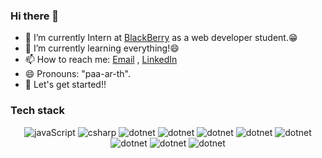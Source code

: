 ### Hi there 👋

<!--
**21parth/21parth** is a ✨ _special_ ✨ repository because its `README.md` (this file) appears on your GitHub profile.
Here are some ideas to get you started:
-->

- 🔭 I’m currently Intern at [BlackBerry](https://www.blackberry.com/us/en) as a web developer student.😁
- 🌱 I’m currently learning everything!😄
- 📫 How to reach me: [Email](parth05211@gmail.com) , [LinkedIn](https://www.linkedin.com/in/parthp052/)
- 😄 Pronouns: "paa-ar-th".
- 🚀 Let's get started!!

### Tech stack
<p align="center">
  <img alt="javaScript" src="https://img.shields.io/badge/JavaScript-%23F7DF1E?style=for-the-badge&logo=javascript&logoColor=black">
  <img alt="csharp" src="https://img.shields.io/badge/c%23-%23512BD4?style=for-the-badge&logo=csharp&logoColor=white">
  <img alt="dotnet" src="https://img.shields.io/badge/.NET-%23512BD4?style=for-the-badge&logo=dotnet&logoColor=white">
  <img alt="dotnet" src="https://img.shields.io/badge/git-%23F05032?style=for-the-badge&logo=git&logoColor=black">
  <img alt="dotnet" src="https://img.shields.io/badge/gitlab-%23FC6D26?style=for-the-badge&logo=gitlab&logoColor=black">
  <img alt="dotnet" src="https://img.shields.io/badge/bootstrap-%237952B3?style=for-the-badge&logo=bootstrap&logoColor=white">
  <img alt="dotnet" src="https://img.shields.io/badge/typescript-%233178C6?style=for-the-badge&logo=typescript&logoColor=white">
  <img alt="dotnet" src="https://img.shields.io/badge/microsoft_sql_server-%23CC2927?style=for-the-badge&logo=microsoftsqlserver&logoColor=white">
  <img alt="dotnet" src="https://img.shields.io/badge/Postman-%23FF6C37?style=for-the-badge&logo=Postman&logoColor=white">
  <img alt="dotnet" src="https://img.shields.io/badge/Azure_DevOps-%230078D7?style=for-the-badge&logo=azuredevops">
</p>
